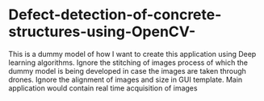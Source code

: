 # Defect-detection-of-concrete-structures-using-OpenCV-
This is a dummy model of how I want to create this application  using Deep learning algorithms. Ignore the stitching of images process of which the dummy model is being developed in case the images are taken through drones. Ignore the alignment of images and size in GUI template.  Main application would contain real time acquisition of images

